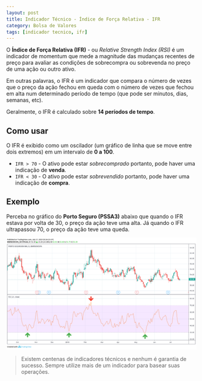```yaml
---
layout: post
title: Indicador Técnico - Índice de Força Relativa - IFR
category: Bolsa de Valores
tags: [indicador tecnico, ifr]
---
```


O **Índice de Força Relativa (IFR)** - ou _Relative Strength Index (RSI)_ é um indicador de momentum que mede a magnitude das mudanças recentes de preço para avaliar as condições de sobrecompra ou sobrevenda no preço de uma ação ou outro ativo.

Em outras palavras, o IFR é um indicador que compara o número de vezes que o preço da ação fechou em queda com o número de vezes que fechou em alta num determinado período de tempo (que pode ser minutos, dias, semanas, etc).

Geralmente, o IFR é calculado sobre **14 períodos de tempo**.

## Como usar

O IFR é exibido como um oscilador (um gráfico de linha que se move entre dois extremos) em um intervalo de **0 a 100**.

- `IFR > 70` - O ativo pode estar _sobrecomprado_ portanto, pode haver uma indicação de **venda**.
- `IFR < 30` - O ativo pode estar _sobrevendido_ portanto, pode haver uma indicação de **compra**.

## Exemplo

Perceba no gráfico do **Porto Seguro (PSSA3)** abaixo que quando o IFR estava por volta de 30, o preço da ação teve uma alta. Já quando o IFR ultrapassou 70, o preço da ação teve uma queda.

![](../../../images/pssa3-ifr.png)

> Existem centenas de indicadores técnicos e nenhum é garantia de sucesso. Sempre utilize mais de um indicador para basear suas operações.